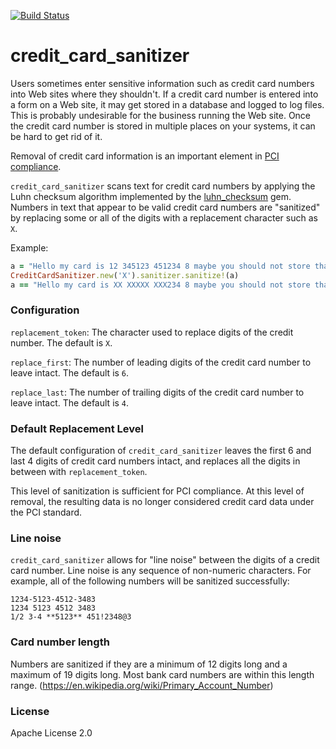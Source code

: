 [![Build Status](https://travis-ci.org/zendesk/credit_card_sanitizer.png)](https://travis-ci.org/zendesk/credit_card_sanitizer)

credit_card_sanitizer
=====================

Users sometimes enter sensitive information such as credit card numbers into Web sites where they shouldn't. 
If a credit card number is entered into a form on a Web site, it may get stored in a database and logged
to log files. This is probably undesirable for the business running the Web site. Once the credit card
number is stored in multiple places on your systems, it can be hard to get rid of it.

Removal of credit card information is an important element in [PCI compliance](https://www.pcisecuritystandards.org).

`credit_card_sanitizer` scans text for credit card numbers by applying the Luhn checksum algorithm
implemented by the [luhn_checksum](https://github.com/eac/luhn_checksum) gem. Numbers in text that appear to be valid
credit card numbers are "sanitized" by replacing some or all of the digits with a replacement character such as `X`.

Example:

```Ruby
a = "Hello my card is 12 345123 451234 8 maybe you should not store that in your database!"
CreditCardSanitizer.new('X').sanitizer.sanitize!(a)
a == "Hello my card is XX XXXXX XXX234 8 maybe you should not store that in your database!"
```

### Configuration

`replacement_token`: The character used to replace digits of the credit number.  The default is `X`.

`replace_first`: The number of leading digits of the credit card number to leave intact. The default is `6`.

`replace_last`: The number of trailing digits of the credit card number to leave intact. The default is `4`.

### Default Replacement Level

The default configuration of `credit_card_sanitizer` leaves the first 6 and last 4 digits of credit card
numbers intact, and replaces all the digits in between with `replacement_token`.

This level of sanitization is sufficient for PCI compliance. At this level of removal, the resulting data
is no longer considered credit card data under the PCI standard.

### Line noise

`credit_card_sanitizer` allows for "line noise" between the digits of a credit card number.  Line noise
is any sequence of non-numeric characters. For example, all of the following numbers will be sanitized
successfully:

```1234512345123483
1234-5123-4512-3483
1234 5123 4512 3483
1/2 3-4 **5123** 451!2348@3
```

### Card number length

Numbers are sanitized if they are a minimum of 12 digits long and a maximum of 19 digits long.
Most bank card numbers are within this length range. (https://en.wikipedia.org/wiki/Primary_Account_Number)

### License

Apache License 2.0
